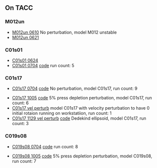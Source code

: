 ## On TACC

### M012un
- [M012un 0610](../data/rns_stability/M012un_0610.nbconvert.html) No perturbation, model M012 unstable
- [M012un 0621](../data/rns_stability/M012un_0621.nbconvert.html)


### C01s01
- [C01s01 0624](../data/rns_stability/C01s01_0624.html)
- [C01s01 0704](../data/rns_stability/C01s01_0704_5.html) [code](../data/rns_stability/C01s01_0704_5_code.html) run count: 5


### C01s17
<!-- - [C01s17 0610](../data/rns_stability/C01s17_0610.nbconvert.html) No perturbation, model C01s17
- [C01s17 0621](../data/rns_stability/C01s17_0621.nbconvert.html) No perturbation, model C01s17
- [C01s17 0624](../data/rns_stability/C01s17_0624.nbconvert.html) No perturbation, model C01s17 -->
- [C01s17 0704](../data/rns_stability/C01s17_0704_9.html) [code](../data/rns_stability/C01s17_0704_9_code.html) No perturbation, model C01s17, run count: 9
<!-- - [C01s17 0918](../data/rns_stability/C01s17_0918_3.html) [code](../data/rns_stability/C01s17_0918_0_code.html) 5% press depletion perturbation, model C01s17, run count: 4 -->
- [C01s17 1005](../data/rns_stability/C01s17_1005_5.html) [code](../data/rns_stability/C01s17_1005_5_code.html) 5% press depletion perturbation, model C01s17, run count: 6
- [C01s17 vel perturb](../data/rns_stability/C01s17_vel_workstation.html) model C01s17 with velocity perturbation to have 0 initial rotaion running on workstatiion, run count: 1
- [C01s17 1129 vel perturb](../data/rns_stability/Baikal_ILGRMHD_C01s17_dedekind_1129_2.html) [code](../data/rns_stability/Baikal_ILGRMHD_C01s17_dedekind_1129_2_code.html) Dedekind ellipsoid, model C01s17, run count: 3

### C019s08
<!-- - [C019s08 0624](../data/rns_stability/C019s08_0624.html) -->
- [C019s08 0704](../data/rns_stability/C019s08_0704_8.html) [code](../data/rns_stability/C019s08_0704_8_code.html) run count: 8 
<!-- - [C019s08 0918](../data/rns_stability/C019s08_0918_3.html) [code](../data/rns_stability/C019s08_0918_code.html) 5% press depletion perturbation, model C019s08, run count: 4  -->
- [C019s08 1005](../data/rns_stability/C019s08_1005_6.html) [code](../data/rns_stability/C019s08_1005_6_code.html) 5% press depletion perturbation, model C019s08, run count: 7 

